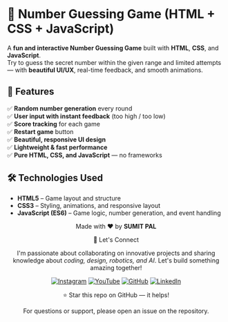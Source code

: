 # 🔢 Number Guessing Game (HTML + CSS + JavaScript)

A **fun and interactive Number Guessing Game** built with **HTML**, **CSS**, and **JavaScript**.  
Try to guess the secret number within the given range and limited attempts — with **beautiful UI/UX**, real-time feedback, and smooth animations.


## 🎯 Features

✅ **Random number generation** every round  
✅ **User input with instant feedback** (too high / too low)  
✅ **Score tracking** for each game  
✅ **Restart game** button  
✅ **Beautiful, responsive UI design**  
✅ **Lightweight & fast performance**  
✅ **Pure HTML, CSS, and JavaScript** — no frameworks  


## 🛠 Technologies Used

- **HTML5** – Game layout and structure  
- **CSS3** – Styling, animations, and responsive layout  
- **JavaScript (ES6)** – Game logic, number generation, and event handling  

<div align="center">
<p>Made with ❤️ by <strong>SUMIT PAL</strong></p>

🌟 Let's Connect

I'm passionate about collaborating on innovative projects and sharing knowledge about *coding, design, robotics, and AI*. Let's build something amazing together!  

[![Instagram](https://img.icons8.com/fluency/48/instagram-new.png)](https://www.instagram.com/sumittech_360)  [![YouTube](https://img.icons8.com/fluency/48/youtube-play.png)](https://youtube.com/channel/UCiPxbNaC7dloVut6Jc5xHIQ)  [![GitHub](https://img.icons8.com/fluency/48/github.png)](https://github.com/InnovativeSumit)  [![LinkedIn](https://img.icons8.com/fluency/48/linkedin.png)](https://www.linkedin.com/in/sumit-pal-40511a339) 

⭐ Star this repo on GitHub — it helps!

<p>For questions or support, please open an issue on the repository.</p>
</div>


